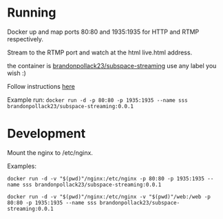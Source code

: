 # Running
Docker up and map ports 80:80 and 1935:1935 for HTTP and RTMP respectively.

Stream to the RTMP port and watch at the html live.html address.

the container is [brandonpollack23/subspace-streaming](https://hub.docker.com/repository/docker/brandonpollack23/subspace-streaming)
use any label you wish :)

Follow instructions [here](https://hub.docker.com/r/tiangolo/nginx-rtmp)

Example run:
`docker run -d -p 80:80 -p 1935:1935 --name sss brandonpollack23/subspace-streaming:0.0.1`

# Development
Mount the nginx to /etc/nginx.

Examples:


`docker run -d -v "$(pwd)"/nginx:/etc/nginx -p 80:80 -p 1935:1935 --name sss brandonpollack23/subspace-streaming:0.0.1`

`docker run -d -v "$(pwd)"/nginx:/etc/nginx -v "$(pwd)"/web:/web -p 80:80 -p 1935:1935 --name sss brandonpollack23/subspace-streaming:0.0.1`

